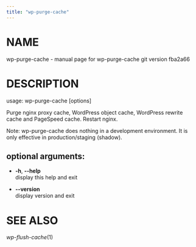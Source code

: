 ```yaml
---
title: "wp-purge-cache"
---
```



# NAME

wp-purge-cache - manual page for wp-purge-cache git version fba2a66

# DESCRIPTION

usage: wp-purge-cache \[options\]

Purge nginx proxy cache, WordPress object cache, WordPress rewrite cache
and PageSpeed cache. Restart nginx.

Note: wp-purge-cache does nothing in a development environment. It is
only effective in production/staging (shadow).

## optional arguments:

  - **-h**, **--help**  
    display this help and exit

  - **--version**  
    display version and exit

# SEE ALSO

*wp-flush-cache*(1)
